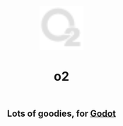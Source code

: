 <div align="center">
	<br/>
	<br/>
	<img src="https://raw.githubusercontent.com/Tattomoosa/o2/refs/heads/main/addons/o2/assets/icons/o2.svg" width="100"/>
	<br/>
	<h1>
		o2
		<br/>
		<br/>
		<sub>
		<sub>
		Lots of goodies, for <a href="https://godotengine.org/">Godot</a>
		</sub>
		</sub>
		</sub>
		<br/>
		<br/>
		<br/>
	</h1>
	<br/>
	<br/>
	<!-- <img src="https://raw.githubusercontent.com/Tattomoosa/gd-submodules/refs/heads/main/media/image.png" height="400"> -->
	<!-- <img src="./readme_images/stress_test.png" height="140"> -->
	<!-- <img src="./readme_images/editor_view.png" height="140"> -->
	<br/>
	<br/>
</div>